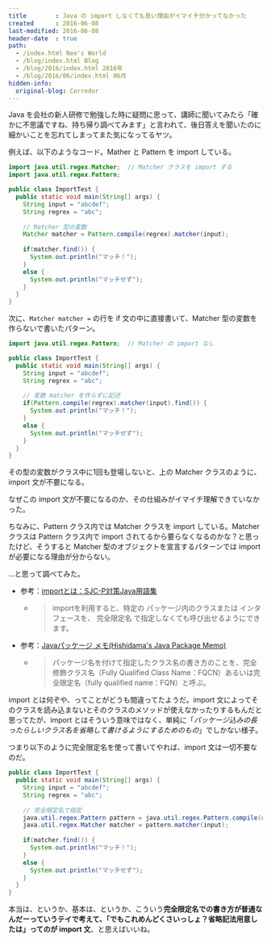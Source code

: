 ```yaml
---
title        : Java の import しなくても良い理由がイマイチ分かってなかった
created      : 2016-06-08
last-modified: 2016-06-08
header-date  : true
path:
  - /index.html Neo's World
  - /blog/index.html Blog
  - /blog/2016/index.html 2016年
  - /blog/2016/06/index.html 06月
hidden-info:
  original-blog: Corredor
---
```


Java を会社の新人研修で勉強した時に疑問に思って、講師に聞いてみたら「確かに不思議ですね、持ち帰り調べてみます」と言われて、後日答えを聞いたのに細かいことを忘れてしまってまた気になってるヤツ。

例えば、以下のようなコード。Mather と Pattern を import している。

```java
import java.util.regex.Matcher;  // Matcher クラスを import する
import java.util.regex.Pattern;

public class ImportTest {
  public static void main(String[] args) {
    String input = "abcdef";
    String regrex = "abc";
    
    // Matcher 型の変数
    Matcher matcher = Pattern.compile(regrex).matcher(input);
    
    if(matcher.find()) {
      System.out.println("マッチ！");
    }
    else {
      System.out.println("マッチせず");
    }
  }
}
```

次に、`Matcher matcher =` の行を if 文の中に直接書いて、Matcher 型の変数を作らないで書いたパターン。

```java
import java.util.regex.Pattern;  // Matcher の import なし

public class ImportTest {
  public static void main(String[] args) {
    String input = "abcdef";
    String regrex = "abc";
    
    // 変数 matcher を作らずに記述
    if(Pattern.compile(regrex).matcher(input).find()) {
      System.out.println("マッチ！");
    }
    else {
      System.out.println("マッチせず");
    }
  }
}
```

その型の変数がクラス中に1回も登場しないと、上の Matcher クラスのように、import 文が不要になる。

なぜこの import 文が不要になるのか、その仕組みがイマイチ理解できていなかった。

ちなみに、Pattern クラス内では Matcher クラスを import している。Matcher クラスは Pattern クラス内で import されてるから要らなくなるのかな？と思ったけど、そうすると Matcher 型のオブジェクトを宣言するパターンでは import が必要になる理由が分からない。

…と思って調べてみた。

- 参考：[importとは：SJC-P対策Java用語集](http://sjc-p.obx21.com/word/ei/import.html)
  - > importを利用すると、特定の パッケージ内のクラスまたは インタフェースを、 完全限定名 で指定しなくても呼び出せるようにできます。
- 参考：[Javaパッケージ メモ(Hishidama's Java Package Memo)](http://www.ne.jp/asahi/hishidama/home/tech/java/package.html)
  - > パッケージ名を付けて指定したクラス名の書き方のことを、完全修飾クラス名（Fully Qualified Class Name：FQCN）あるいは完全限定名（fully qualified name：FQN）と呼ぶ。

import とは何ぞや、ってことがどうも間違ってたようだ。import 文によってそのクラスを読み込まないとそのクラスのメソッドが使えなかったりするもんだと思ってたが、import とはそういう意味ではなく、単純に「_パッケージ込みの長ったらしいクラス名を省略して書けるようにするためのもの_」でしかない様子。

つまり以下のように完全限定名を使って書いてやれば、import 文は一切不要なのだ。

```java
public class ImportTest {
  public static void main(String[] args) {
    String input = "abcdef";
    String regrex = "abc";
    
    // 完全限定名で指定
    java.util.regex.Pattern pattern = java.util.regex.Pattern.compile(regrex);
    java.util.regex.Matcher matcher = pattern.matcher(input);
    
    if(matcher.find()) {
      System.out.println("マッチ！");
    }
    else {
      System.out.println("マッチせず");
    }
  }
}
```

本当は、というか、基本は、というか、こういう**完全限定名での書き方が普通なんだーっていうテイで考えて、「でもこれめんどくさいっしょ？省略記法用意したは」ってのが import 文**、と思えばいいね。
